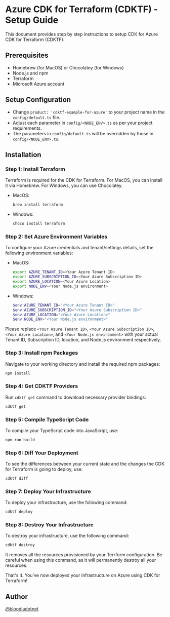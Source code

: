 # Azure CDK for Terraform (CDKTF) - Setup Guide

This document provides step by step instructions to setup CDK for Azure CDK for Terraform (CDKTF).

## Prerequisites

- Homebrew (for MacOS) or Chocolatey (for Windows)
- Node.js and npm
- Terraform
- Microsoft Azure account

## Setup Configuration

- Change `product: 'cdktf-example-for-azure'` to your project name in the `config/default.ts` file.
- Adjust each parameter in `config/<NODE_ENV>.ts` as per your project requirements.
- The parameters in `config/default.ts` will be overridden by those in `config/<NODE_ENV>.ts`.

## Installation

### Step 1: Install Terraform

Terraform is required for the CDK for Terraform. For MacOS, you can install it via Homebrew. For Windows, you can use Chocolatey.

- MacOS:

  ```bash
  brew install terraform
  ```

- Windows:

  ```powershell
  choco install terraform
  ```

### Step 2: Set Azure Environment Variables

To configure your Azure credentials and tenant/settings details, set the following environment variables:

- MacOS:

  ```bash
  export AZURE_TENANT_ID=<Your Azure Tenant ID>
  export AZURE_SUBSCRIPTION_ID=<Your Azure Subscription ID>
  export AZURE_LOCATION=<Your Azure Location>
  export NODE_ENV=<Your Node.js environment>
  ```

- Windows:

  ```powershell
  $env:AZURE_TENANT_ID="<Your Azure Tenant ID>"
  $env:AZURE_SUBSCRIPTION_ID="<Your Azure Subscription ID>"
  $env:AZURE_LOCATION="<Your Azure Location>"
  $env:NODE_ENV="<Your Node.js environment>"
  ```

Please replace `<Your Azure Tenant ID>`, `<Your Azure Subscription ID>`, `<Your Azure Location>`, and `<Your Node.js environment>` with your actual Tenant ID, Subscription ID, location, and Node.js environment respectively.

### Step 3: Install npm Packages

Navigate to your working directory and install the required npm packages:

```bash
npm install
```

### Step 4: Get CDKTF Providers

Run `cdktf get` command to download necessary provider bindings:

```bash
cdktf get
```

### Step 5: Compile TypeScript Code

To compile your TypeScript code into JavaScript, use:

```bash
npm run build
```

### Step 6: Diff Your Deployment 

To see the differences between your current state and the changes the CDK for Terraform is going to deploy, use:

```bash
cdktf diff
```

### Step 7: Deploy Your Infrastructure

To deploy your infrastructure, use the following command:

```bash
cdktf deploy
```

### Step 8: Destroy Your Infrastructure

To destroy your infrastructure, use the following command:

```bash
cdktf destroy
```

It removes all the resources provisioned by your Terrform configuration. Be careful when using this command, as it will permanently destroy all your resources.

That's it. You've now deployed your infrastructure on Azure using CDK for Terraform!

## Author
[@bloodiadotnet](https://twitter.com/bloodiadotnet)
